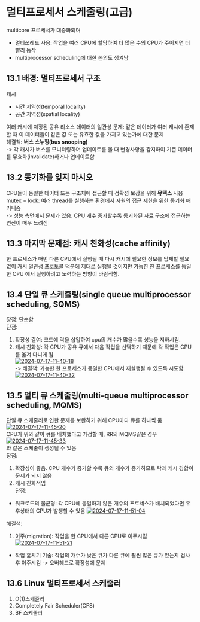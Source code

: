 # 멀티프로세서 스케줄링(고급)
multicore 프로세서가 대중화되며 <br>
- 멀티쓰레드 사용: 작업을 여러 CPU에 할당하여 더 많은 수의 CPU가 주어지면 더 빨리 동작 <br>
- multiprocessor scheduling에 대한 논의도 생겨남

## 13.1 배경: 멀티프로세서 구조
캐시
- 시간 지역성(temporal locality)
- 공간 지역성(spatial locality) <br>

여러 캐시에 저장된 공유 리소스 데이터의 일관성 문제: 같은 데이터가 여러 캐시에 존재할 때 이 데이터들이 같은 값 또는 유효한 값을 가지고 있는가에 대한 문제<br>
해결책: <strong>버스 스누핑(bus snooping)</strong> <br>
-> 각 캐시가 버스를 모니터링하며 업데이트를 볼 때 변경사항을 감지하여 기존 데이터를 무효화(invalidate)하거나 업데이트함
## 13.2 동기화를 잊지 마시오
CPU들이 동일한 데이터 또는 구조체에 접근할 때 정확성 보장을 위해 <strong>뮤텍스</strong> 사용<br>
mutex = lock: 여러 thread를 실행하는 환경에서 자원의 접근 제한을 위한 동기화 매커니즘 <br>
-> 성능 측면에서 문제가 있음. CPU 개수 증가할수록 동기화된 자료 구조에 접근하는 연산이 매우 느려짐
## 13.3 마지막 문제점: 캐시 친화성(cache affinity)
한 프로세스가 매번 다른 CPU에서 실행될 때 다시 캐시에 필요한 정보를 탑재할 필요 없이 캐시 일관성 프로토콜 덕분에 제대로 실행될 것이지만 가능한 한 프로세스를 동일한 CPU 에서 실행하려고 노력하는 방향이 바람직함.
## 13.4 단일 큐 스케줄링(single queue multiprocessor scheduling, SQMS)
장점: 단순함<br>
단점: 
1. 확장성 결여: 코드에 락을 삽입하여 cpu의 개수가 많을수록 성능을 저하시킴.
2. 캐시 친화성: 각 CPU가 공유 큐에서 다음 작업을 선택하기 때문에 각 작업은 CPU를 옮겨 다니게 됨. <br>
<a href="https://ibb.co/bd7TMvn"><img src="https://i.ibb.co/C0Wg39F/2024-07-17-11-40-18.png" alt="2024-07-17-11-40-18" border="0"></a> <br>
-> 해결책: 가능한 한 프로세스가 동일한 CPU에서 재실행될 수 있도록 시도함.
<a href="https://ibb.co/5vqNs55"><img src="https://i.ibb.co/82FWPjj/2024-07-17-11-40-32.png" alt="2024-07-17-11-40-32" border="0"></a> <br>
## 13.5 멀티 큐 스케줄링(multi-queue multiprocessor scheduling, MQMS)
단일 큐 스케줄러로 인한 문제를 보완하기 위해 CPU마다 큐를 하나씩 둠 <br>
<a href="https://imgbb.com/"><img src="https://i.ibb.co/42jF4rJ/2024-07-17-11-45-20.png" alt="2024-07-17-11-45-20" border="0"></a> <br>
CPU가 위와 같이 큐를 배치했다고 가정할 때, RR의 MQMS같은 경우 
<a href="https://ibb.co/HHCwW1s"><img src="https://i.ibb.co/yQpvwG1/2024-07-17-11-45-33.png" alt="2024-07-17-11-45-33" border="0"></a> <br>
와 같은 스케줄이 생성될 수 있음 <br>
장점: 
1. 확장성이 좋음. CPU 개수가 증가할 수록 큐의 개수가 증가하므로 락과 캐시 경합이 문제가 되지 않음
2. 캐시 친화적임<br>
단점:
- 워크로드의 불균형: 각 CPU에 동일하지 않은 개수의 프로세스가 배치되었다면 유후상태의 CPU가 발생할 수 있음
<a href="https://ibb.co/nMPkC7M"><img src="https://i.ibb.co/m5Nz895/2024-07-17-11-51-04.png" alt="2024-07-17-11-51-04" border="0"></a>

해결책: 
1. 이주(migration): 작업을 한 CPU에서 다른 CPU로 이주시킴
<a href="https://ibb.co/7yyFJ0d"><img src="https://i.ibb.co/JkkPRSw/2024-07-17-11-51-21.png" alt="2024-07-17-11-51-21" border="0"></a> <br>
- 작업 훔치기 기술: 작업의 개수가 낮은 큐가 다른 큐에 훨씬 많은 큐가 있는지 검사 후 이주시킴 -> 오버헤드로 확장성에 문제
## 13.6 Linux 멀티프로세서 스케줄러
1. O(1)스케줄러
2. Completely Fair Scheduler(CFS)
3. BF 스케줄러